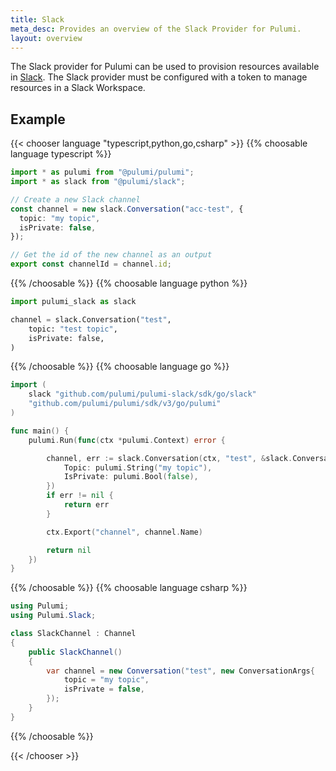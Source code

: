 ```yaml
---
title: Slack
meta_desc: Provides an overview of the Slack Provider for Pulumi.
layout: overview
---
```


The Slack provider for Pulumi can be used to provision resources available in [Slack](https://www.slack.com/).
The Slack provider must be configured with a token to manage resources in a Slack Workspace.

## Example

{{< chooser language "typescript,python,go,csharp" >}}
{{% choosable language typescript %}}

```typescript
import * as pulumi from "@pulumi/pulumi";
import * as slack from "@pulumi/slack";

// Create a new Slack channel
const channel = new slack.Conversation("acc-test", {
  topic: "my topic",
  isPrivate: false,
});

// Get the id of the new channel as an output
export const channelId = channel.id;
```

{{% /choosable %}}
{{% choosable language python %}}

```python
import pulumi_slack as slack

channel = slack.Conversation("test",
    topic: "test topic",
    isPrivate: false,
)
```

{{% /choosable %}}
{{% choosable language go %}}

```go
import (
	slack "github.com/pulumi/pulumi-slack/sdk/go/slack"
	"github.com/pulumi/pulumi/sdk/v3/go/pulumi"
)

func main() {
	pulumi.Run(func(ctx *pulumi.Context) error {

		channel, err := slack.Conversation(ctx, "test", &slack.ConversationArgs{
            Topic: pulumi.String("my topic"),
            IsPrivate: pulumi.Bool(false),
        })
		if err != nil {
			return err
		}

		ctx.Export("channel", channel.Name)

		return nil
	})
}
```

{{% /choosable %}}
{{% choosable language csharp %}}

```csharp
using Pulumi;
using Pulumi.Slack;

class SlackChannel : Channel
{
    public SlackChannel()
    {
        var channel = new Conversation("test", new ConversationArgs{
            topic = "my topic",
            isPrivate = false,
        });
    }
}
```

{{% /choosable %}}

{{< /chooser >}}
